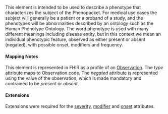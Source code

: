 This element is intended to be used to describe a phenotype that characterizes the subject of the Phenopacket. For medical use cases the subject will generally be a patient or a proband of a study, and the phenotypes will be abnormalities described by an ontology such as the Human Phenotype Ontology. The word phenotype is used with many different meanings including disease entity, but in this context we mean an individual phenotypic feature, observed as either present or absent (negated), with possible onset, modifiers and frequency.

#### Mapping Notes

This element is represented in FHIR as a profile of an [Observation](https://www.hl7.org/fhir/observation.html). The _type_ attribute maps to Observation.code. The _negated_ attribute is represented using the value of the observation, which is made mandatory and contrained to be _present_ or _absent_. 

#### Extensions

Extensions were required for the [severity](StructureDefinition-phenotypic-feature-severity.html), [modifier](StructureDefinition-phenotypic-feature-modifier.html) and [onset](StructureDefinition-phenotypic-feature-onset.html) attributes. 


